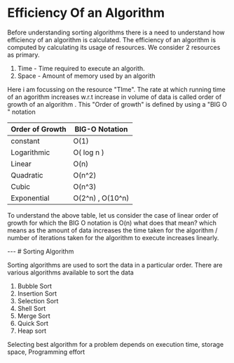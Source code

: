 # Efficiency Of an Algorithm
<p> Before understanding sorting algorithms there is a need to understand how efficiency of an algorithm is calculated. The efficiency of an algorithm is computed by calculating its usage of resources. We consider 2 resources as primary. 
<ol>
<li> Time - Time required to execute an algorith. </li>
<li> Space - Amount of memory used by an algorith </li> </ol> 
Here i am focussing on the resource "TIme". The rate at which running time of an agorithm increases w.r.t increase in volume of data is called order of growth of an algorithm . This "Order of growth" is defined by using a "BIG O " notation 
</p>

| Order of Growth | BIG-O Notation |
| --- | --- |
| constant | O(1) |
| Logarithmic | O( log n ) |
| Linear | O(n) |
| Quadratic | O(n^2) |
| Cubic | O(n^3) |
| Exponential | O(2^n) , O(10^n) |
<p> To understand the above table, let us consider the case of linear order of growth for which the BIG O notation is O(n) what does that mean? which means as the amount of data increases the time taken for the algorithm / number of iterations taken for the algorithm to execute increases linearly.</p>
---
# Sorting Algorithm
<p> Sorting algorithms are used to sort the data in a particular order. There are various algorithms available to sort the data </p>
<ol> 
  <li> Bubble Sort </li>
  <li> Insertion Sort </li>
  <li> Selection Sort </li>
  <li> Shell Sort </li>
  <li> Merge Sort</li>
  <li> Quick Sort </li>
  <li> Heap sort </li>
</ol>
<p> Selecting best algorithm for a problem depends on execution time, storage space, Programming effort </p>
